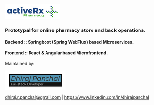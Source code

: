 ![N|Solid](https://raw.githubusercontent.com/DhirajPanchal/KART_V01_CONFIG/main/activeRx_Pharmacy_c02.png) 

### Prototypal for online pharmacy store and back operations.
#### Backend :: Springboot (Spring WebFlux) based Microservices.
#### Frontend :: React & Angular based Microfrontend.

Maintained by:

[![N|Solid](https://raw.githubusercontent.com/DhirajPanchal/KART_V01_CONFIG/main/DP_02.png)](https://www.linkedin.com/in/dhirajpanchal)

  dhiraj.r.panchal@gmail.com  |  https://www.linkedin.com/in/dhirajpanchal
